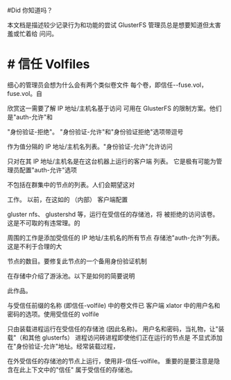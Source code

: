 #Did 你知道吗？

本文档是描述较少记录行为和功能的尝试
GlusterFS 管理员总是想要知道但太害羞或忙着给
问问。

# # 信任 Volfiles

细心的管理员会想为什么会有两个类似卷文件
每个卷，即信任-<VOLNAME>-fuse.vol，<VOLNAME>fuse.vol。自

欣赏这一需要了解 IP 地址/主机名基于访问
可用在 GlusterFS 的限制方案。他们是"auth-允许"和

"身份验证-拒绝"。 "身份验证-允许"和"身份验证拒绝"选项带逗号

作为值分隔的 IP 地址/主机名列表。"身份验证-允许"允许访问

只对在其 IP 地址/主机名是在这台机器上运行的客户端
列表。 它是极有可能为管理员配置"auth-允许"选项

不包括在群集中的节点的列表。人们会期望这对

工作。 以前，在这如的 （内部） 客户端配置

gluster nfs、 glustershd 等，运行在受信任的存储池，将
被拒绝的访问该卷。 这是不可取的有违常理。的

周围的工作是添加受信任的 IP 地址/主机名的所有节点
存储池"auth-允许"列表。这是不利于合理的大

节点的数目。要修复此节点的一个备用身份验证机制

在存储中介绍了游泳池。以下是如何的简要说明

此作品。

与受信任前缀的名称 (即信任-volfile) 中的卷文件已
客户端 xlator 中的用户名和密码的选项。使用受信任的 volfile

只由装载进程运行在受信任的存储池 (因此名称)。
用户名和密码，当礼物，让"装载"（和其他 glusterfs）
进程访问砖进程即使他们正在运行的节点是
不显式添加在"身份验证-允许"地址。经常装载过程，

在外受信任的存储池的节点上运行，使用非-信任-volfile。
重要的是要注意是隐含在此上下文中的"信任"
属于受信任的存储池。

